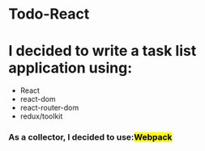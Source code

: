 # Todo-React
<h1>I decided to write a task list application using:</h1>
<ul>
  <li>React</li>
  <li>react-dom</li>
  <li>react-router-dom</li>
  <li>redux/toolkit</li>
</ul>
<h3>As a collector, I decided to use:<mark>Webpack</mark></h3>
